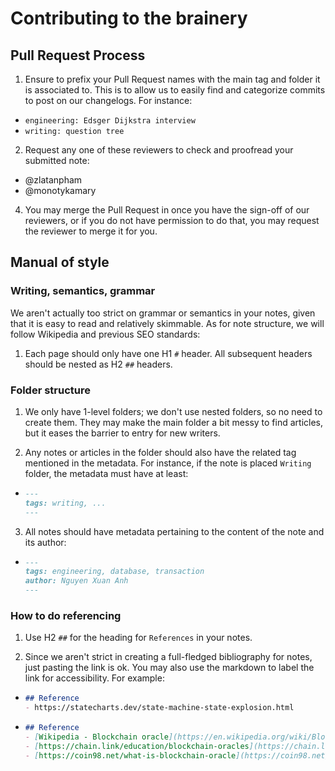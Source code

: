 # Contributing to the brainery

## Pull Request Process
1. Ensure to prefix your Pull Request names with the main tag and folder it is associated to. This is to allow us to easily find and categorize commits to post on our changelogs. For instance:
  - `engineering: Edsger Dijkstra interview `
  - `writing: question tree`

2. Request any one of these reviewers to check and proofread your submitted note:
  - @zlatanpham
  - @monotykamary

4. You may merge the Pull Request in once you have the sign-off of our reviewers, or if you do not have permission to do that, you may request the reviewer to merge it for you.


## Manual of style

### Writing, semantics, grammar

We aren't actually too strict on grammar or semantics in your notes, given that it is easy to read and relatively skimmable. As for note structure, we will follow Wikipedia and previous SEO standards:

1. Each page should only have one H1 `#` header. All subsequent headers should be nested as H2 `##` headers.

### Folder structure

1. We only have 1-level folders; we don't use nested folders, so no need to create them. They may make the main folder a bit messy to find articles, but it eases the barrier to entry for new writers.

2. Any notes or articles in the folder should also have the related tag mentioned in the metadata. For instance, if the note is placed `Writing` folder, the metadata must have at least:
  - ```md
    ---
    tags: writing, ...
    ---
    ```

3. All notes should have metadata pertaining to the content of the note and its author:
  - ```md
    ---
    tags: engineering, database, transaction
    author: Nguyen Xuan Anh
    ---
    ```


### How to do referencing

1. Use H2 `##` for the heading for `References` in your notes.

2. Since we aren't strict in creating a full-fledged bibliography for notes, just pasting the link is ok. You may also use the markdown to label the link for accessibility. For example:

  - ```md
    ## Reference
    - https://statecharts.dev/state-machine-state-explosion.html
    ```

  - ```md
    ## Reference
    - [Wikipedia - Blockchain oracle](https://en.wikipedia.org/wiki/Blockchain_oracle#:~:text=A%20blockchain%20oracle%20is%20a,that%20decentralised%20knowledge%20is%20obtained.)
    - [https://chain.link/education/blockchain-oracles](https://chain.link/education/blockchain-oracles)
    - [https://coin98.net/what-is-blockchain-oracle](https://coin98.net/what-is-blockchain-oracle)
    ```
